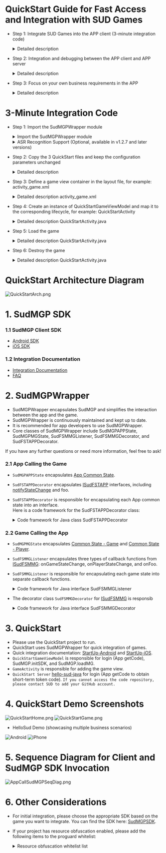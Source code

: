 # QuickStart Guide for Fast Access and Integration with SUD Games 
 
- Step 1: Integrate SUD Games into the APP client (3-minute integration code) 
  <details> 
  <summary>Detailed description</summary> 

      1. Use the appId, appKey, and isTestEnv=true from the QuickStart client. 
      2. Use the iOS bundleId and Android applicationId from your own APP client (as specified in the integration information table). 
      3. Use the short-term token code from the QuickStart backend service (obtained from login/getCode). 
      4. Complete the integration and run the game. 
      *** SUD platform supports binding multiple bundleIds and applicationIds to a single appId. *** 
      *** After filling out the integration information table, SUD will bind the bundleId and applicationId of the APP to the appId of QuickStart, only in the test environment. *** 
  QuickStart backend service [hello-sud-java code repository](https://github.com/SudTechnology/hello-sud-java),  contact SUD to add if unable to access the code repository, provide your GitHub account . 
  </details> 
- Step 2: Integration and debugging between the APP client and APP server 
  <details> 
  <summary>Detailed description</summary> 

      1. Implement 4 HTTP APIs in the APP server (as specified in the integration information table). 
      2. Implement the login/getCode interface in the APP server to obtain the short-term token code. 
      3. Use your own appId, appKey, isTestEnv=true, bundleId(iOS), and applicationId(Android) in the APP client. 
      4. Use the login/getCode interface of your own APP server to obtain the short-term token code. 
      5. Debug 5 HTTP APIs between the APP client and APP server. 
      6. Complete the debugging of the HTTP APIs. 
  </details> 
- Step 3: Focus on your own business requirements in the APP 
  <details> 
  <summary>Detailed description</summary> 

      1. Refer to SudMGP documentation, SudMGPWrapper, QuickStart, and HelloSud demo (demonstrates multiple scenarios, including custom scenarios). 
      2. Focus on APP UI interaction, functionality support, and implementation. 
         For example: 
         - Adjusting the size and position of the game view. 
         - Adjusting the interaction flow between the APP and the game, including hiding UI elements, hiding APP implementation behind buttons, and supporting interception callbacks for click events. 
      3. Focus on the APP's business logic and implementation. 
         For example: 
         - How to pass numerical and key parameters during a game session (settlement). 
  ![Android](doc/hello_sudplus_android.png) 
  ![iPhone](doc/hello_sudplus_iphone.png) 
  </details> 
# 3-Minute Integration Code 
- Step 1: Import the SudMGPWrapper module 
  <details> 
  <summary>Import the SudMGPWrapper module</summary> 

      1. Use Android Studio's Import Module feature to import SudMGPWrapper. 
      2. Add the SudMGPWrapper dependency in the build.gradle file of the main project.

  ``` java
  build.gradle

  dependencies {
     // Import SudMGPWrapper
     implementation project(':SudMGPWrapper')
  }

  ```

  </details>

  <details>
  <summary>ASR Recognition Support (Optional, available in v1.2.7 and later versions)</summary>

  1. This is an optional extension feature. If ASR recognition is not needed, the integration of this library can be ignored.
  
  ```java
  // build.gradle
  
  dependencies {
    // Integrate SudASR extension library
    // Modify the version to match the dependency in SudMGPWrapper's build.gradle
    // Use the same version as 'tech.sud.mgp:SudMGP:1.3.6.1181'
    implementation 'tech.sud.mgp:SudASR:1.3.6.1181'
  }
  </details>


- Step 2: Copy the 3 QuickStart files and keep the configuration parameters unchanged 
  <details> 
  <summary>Detailed description</summary> 

      1. Copy the following 3 files: 
         BaseGameViewModel.java 
         QuickStartGameViewModel.java 
         QuickStartUtils.java 
      2. Use the appId and appKey from the QuickStart client (keep the configuration parameters unchanged). 
         In the QuickStartGameViewModel.java file:
         
  ```java
  /** appId obtained from the Sud platform */
  public static String SudMGP_APP_ID = "1461564080052506636";
  /** appKey obtained from the Sud platform */
  public static String SudMGP_APP_KEY = "03pNxK2lEXsKiiwrBQ9GbH541Fk2Sfnc";
  /** true for the test environment when loading the game, false for the production environment */
  public static final boolean GAME_IS_TEST_ENV = true;

  ```
      3. Use the login/getCode interface of the QuickStart backend service in the APP client. 
         *** Use the QuickStart service to quickly load and run the game. *** 
         *** The SUD platform supports binding multiple bundleIds and applicationIds to a single appId. *** 
         *** After filling out the integration information table, SUD will bind the bundleId and applicationId of the APP to the appId of QuickStart, only in the test environment. *** 
  </details>


- Step 3: Define a game view container in the layout file, for example: activity_game.xml 
    <details> 
    <summary>Detailed description activity_game.xml</summary>

    ``` xml
    <!-- Game view container, the android:visibility property should not be set to gone -->
    <FrameLayout
        android:id="@+id/game_container"
        android:layout_width="match_parent"
        android:layout_height="match_parent" />
    ```
    </details>


- Step 4: Create an instance of QuickStartGameViewModel and map it to the corresponding lifecycle, for example: QuickStartActivity 
    <details> 
    <summary>Detailed description QuickStartActivity.java</summary> 

      1. Implement adding and removing the game view. 
      2. Implement the lifecycle (optional). 
      3. Code:
    ``` java
    private final QuickStartGameViewModel gameViewModel = new QuickStartGameViewModel(); // Create the ViewModel
    @Override
    protected void onCreate(Bundle savedInstanceState) {
        super.onCreate(savedInstanceState);
        ......
        FrameLayout gameContainer = findViewById(R.id.game_container); // Get the game view container
        gameViewModel.gameViewLiveData.observe(this, new Observer<View>() {
            @Override
            public void onChanged(View view) {
                if (view == null) { // Remove the game view when closing the game
                    gameContainer.removeAllViews();
                } else { // Add the game view to the container
                    gameContainer.addView(view, FrameLayout.LayoutParams.MATCH_PARENT, FrameLayout.LayoutParams.MATCH_PARENT);
                }
            }
        });
    }
    @Override
    protected void onResume() {
        super.onResume();
        // Note: Call the onResume() method here
        gameViewModel.onResume();
    }
    @Override
    protected void onPause() {
        super.onPause();
        // Note: Call the onPause() method here
        gameViewModel.onPause();
    }
    ```
    </details>


- Step 5: Load the game 
    <details> 
    <summary>Detailed description QuickStartActivity.java</summary>

    ``` java
    // Load the game, parameters can be viewed in the comments of the BaseGameViewModel.switchGame() method
    // APP room ID
    String appRoomId = "10000";       
    // SudMGP platform 64-bit game ID
    long mgId = 1461227817776713818L; // This is the mgId for 'Ping Pong Me the Strongest', replace it with a different mgId for a different game
    gameViewModel.switchGame(this, appRoomId, mgId);    
    ```
    </details>


- Step 6: Destroy the game 
    <details> 
    <summary>Detailed description QuickStartActivity.java</summary>

    ``` java
    // Destroy the game before the page is destroyed
    gameViewModel.destroyMG();
    finish(); 
    ```
    </details>

# QuickStart Architecture Diagram
![QuickStartArch.png](doc/QuickStartArch.png)

# 1. SudMGP SDK
### 1.1 SudMGP Client SDK
- [Android SDK](https://github.com/SudTechnology/sud-mgp-android/blob/main/README_en.md)
- [iOS SDK](https://github.com/SudTechnology/sud-mgp-ios/blob/main/README_en.md)

### 1.2 Integration Documentation
- [Integration Documentation](https://docs.sud.tech/en-US/app/Client/API/)
- [FAQ](https://docs.sud.tech/en-US/app/Client/FAQ/)

# 2. SudMGPWrapper
- SudMGPWrapper encapsulates SudMGP and simplifies the interaction between the app and the game.
- SudMGPWrapper is continuously maintained and kept up to date.
- It is recommended for app developers to use SudMGPWrapper.
- Core classes of SudMGPWrapper include SudMGPAPPState, SudMGPMGState, SudFSMMGListener, SudFSMMGDecorator, and SudFSTAPPDecorator.

If you have any further questions or need more information, feel free to ask!

### 2.1 App Calling the Game 

-  `SudMGPAPPState`  encapsulates [App Common State](https://docs.sud.tech/en-US/app/Client/APPFST/CommonState.html). 
-  `SudFSTAPPDecorator`  encapsulates [ISudFSTAPP](https://docs.sud.tech/en-US/app/Client/API/ISudFSTAPP.html) interfaces, including [notifyStateChange](https://docs.sud.tech/app/Client/APPFST/CommonState.html) and foo. 
-  `SudFSTAPPDecorator`  is responsible for encapsulating each App common state into an interface.  
Here is a code framework for the  SudFSTAPPDecorator  class:
    <details> 
    <summary>Code framework for Java class SudFSTAPPDecorator</summary>

    ``` java
    public class SudFSTAPPDecorator {
        // iSudFSTAPP = SudMGP.loadMG(QuickStartActivity, userId, roomId, code, gameId, language, sudFSMMGDecorator);
        public void setISudFSTAPP(ISudFSTAPP iSudFSTAPP);
        // 1. Join state
        public void notifyAPPCommonSelfIn(boolean isIn, int seatIndex, boolean isSeatRandom, int teamId);
        ...
        // 16. Set AI players in the game (added on 2022-05-11)
        public void notifyAPPCommonGameAddAIPlayers(List<SudMGPAPPState.AIPlayers> aiPlayers, int isReady);
        public void startMG();
        public void pauseMG();
        public void playMG();
        public void stopMG();
        public void destroyMG();
        public void updateCode(String code, ISudListenerNotifyStateChange listener);
        public void pushAudio(ByteBuffer buffer, int bufferLength);
        ...
    }
    ```
    </details>

### 2.2 Game Calling the App 
-  `SudMGPMGState`  encapsulates [Common State - Game](https://docs.sud.tech/en-US/app/Client/MGFSM/CommonStateGame.html) and [Common State - Player](https://docs.sud.tech/en-US/app/Client/MGFSM/CommonStatePlayer.html). 
-  `SudFSMMGListener`  encapsulates three types of callback functions from [ISudFSMMG](https://docs.sud.tech/en-US/app/Client/API/ISudFSMMG.html): onGameStateChange, onPlayerStateChange, and onFoo. 
-  `SudFSMMGListener`  is responsible for encapsulating each game state into separate callback functions. 
    <details>
    <summary>Code framework for Java interface SudFSMMGListener</summary>

    ```java
    public interface SudFSMMGListener {
    default void onGameLog(String str) {}
    void onGameStarted();
    void onGameDestroyed();
    void onExpireCode(ISudFSMStateHandle handle, String dataJson);
    void onGetGameViewInfo(ISudFSMStateHandle handle, String dataJson);
    void onGetGameCfg(ISudFSMStateHandle handle, String dataJson);
    // Common State - Game
    // void onGameStateChange(ISudFSMStateHandle handle, String state, String dataJson);
    // Documentation: [Common State - Game](https://docs.sud.tech/app/Client/MGFSM/CommonStateGame.html)
    // 1. Game common public message
    default void onGameMGCommonPublicMessage(ISudFSMStateHandle handle, SudMGPMGState.MGCommonPublicMessage model);
    ...
    // 21. Game notifies the app layer whether adding AI players is successful (added on 2022-05-17)
    default void onGameMGCommonGameAddAIPlayers(ISudFSMStateHandle handle, SudMGPMGState.MGCommonGameAddAIPlayers model);
    // Common State - Player
    // void onPlayerStateChange(ISudFSMStateHandle handle, String userId, String state, String dataJson);
    // Documentation: [Common State - Player](https://docs.sud.tech/app/Client/MGFSM/CommonStatePlayer.html)
    // 1. Player join state
    default void onPlayerMGCommonPlayerIn(ISudFSMStateHandle handle, String userId, SudMGPMGState.MGCommonPlayerIn model);
    ...
    // 11. Game notifies the app layer of the remaining game time (added on 2022-05-23, currently effective for UMO)
    default void onPlayerMGCommonGameCountdownTime(ISudFSMStateHandle handle, String userId, SudMGPMGState.MGCommonGameCountdownTime model);
    // Game-specific state: Draw Guess
    // Documentation: [Draw Guess](https://docs.sud.tech/app/Client/MGFSM/DrawGuess.html)
    // 1. Selecting word state
    default void onPlayerMGDGSelecting(ISudFSMStateHandle handle, String userId, SudMGPMGState.MGDGSelecting model);
    ...
    }
    ```
    </details>
- The decorator class  `SudFSMMGDecorator`  for [ISudFSMMG](https://docs.sud.tech/en-US/app/Client/API/ISudFSMMG.html) is responsib
    <details>
    <summary>Code framework for Java interface SudFSMMGDecorator</summary>

    ``` java
    public class SudFSMMGDecorator implements ISudFSMMG {
    // Set the callback
    public void setSudFSMMGListener(SudFSMMGListener listener);
    // Game log
    public void onGameLog(String dataJson);
    // Game loading progress
    public void onGameLoadingProgress(int stage, int retCode, int progress);
    // Game has started, game long connection is complete
    public void onGameStarted();
    // Game destroyed
    public void onGameDestroyed();
    // Code expired, must be implemented; APP integrators must call handle.success to release the asynchronous callback object
    public void onExpireCode(ISudFSMStateHandle handle, String dataJson);
    // Get game view information, must be implemented; APP integrators must call handle.success to release the asynchronous callback object
    // GameViewInfoModel documentation: [link](https://docs.sud.tech/app/Client/API/ISudFSMMG/onGetGameViewInfo.html)
    public void onGetGameViewInfo(ISudFSMStateHandle handle, String dataJson);
    // Get game config, must be implemented; APP integrators must call handle.success to release the asynchronous callback object
    // GameConfigModel documentation: [link](https://docs.sud.tech/app/Client/API/ISudFSMMG/onGetGameCfg.html)
    public void onGetGameCfg(ISudFSMStateHandle handle, String dataJson);
    // Game state change; APP integrators must call handle.success to release the asynchronous callback object
    public void onGameStateChange(ISudFSMStateHandle handle, String state, String dataJson);
    // Player state change, APP integrators must call handle.success to release the asynchronous callback object
    public void onPlayerStateChange(ISudFSMStateHandle handle, String userId, String state, String dataJson);
    // ...
    }
    ```
    </details>

# 3. QuickStart 
- Please use the QuickStart project to run. 
- QuickStart uses SudMGPWrapper for quick integration of games. 
- Quick integration documentation: [StartUp-Android](https://docs.sud.tech/en-US/app/Client/StartUp-Android.html) and [StartUp-iOS](https://docs.sud.tech/en-US/app/Client/StartUp-iOS.html). 
-  `QuickStartGameViewModel`  is responsible for login (App getCode), SudMGP.initSDK, and SudMGP.loadMG. 
-  `GameActivity`  is responsible for adding the game view. 
-  `QuickStart Server`  [hello-sud-java](https://github.com/SudTechnology/hello-sud-java) for login (App getCode to obtain short-term token code). `If you cannot access the code repository, please contact SUD to add your GitHub account.` 

# 4. QuickStart Demo Screenshots 

![QuickStartHome.png](doc/QuickStartHome.png) 
![QuickStartGame.png](doc/QuickStartGame.png) 

- HelloSud Demo (showcasing multiple business scenarios) 

![Android](doc/hello_sudplus_android.png) 
![iPhone](doc/hello_sudplus_iphone.png) 
 
# 5. Sequence Diagram for Client and SudMGP SDK Invocation 
![AppCallSudMGPSeqDiag.png](doc/AppCallSudMGPSeqDiag.png) 

# 6. Other Considerations 
- For initial integration, please choose the appropriate SDK based on the game you want to integrate. You can find the SDK here: [SudMGPSDK](https://github.com/SudTechnology/sud-mgp-android/blob/main/README_en.md). 
- If your project has resource obfuscation enabled, please add the following items to the proguard whitelist:
    <details>
    <summary>Resource obfuscation whitelist list</summary>

    ``` groovy
    "R.drawable.fsm_*",  
    "R.string.fsm_*",  
    "R.layout.fsm_*"',  
    "R.color.fsm_*",  
    "R.id.fsm_*,  
    "R.style.fsm_*",  
    "R.dimen.fsm_*",           
    "R.array.fsm_*",  
    "R.integer.fsm_*"',
    "R.bool.fsm_*",
    "R.mipmap.fsm_*",
    "R.styleable.fsm_*",
    "R.id.*loading*",
    "R.id.container_progress",
    "R.id.reload_btn",
    "R.id.unitySurfaceView",
    "R.string.game_view_content_description"  
    ```
    </details>